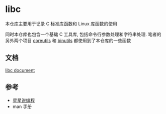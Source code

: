 # libc

本仓库主要用于记录 C 标准库函数和 Linux 库函数的使用

同时本仓库也包含一个基础 C 工具库, 包括命令行参数处理和字符串处理. 笔者的另外两个项目 [coreutils](https://github.com/luzhixing12345/coreutils) 和 [binutils](https://github.com/luzhixing12345/binutils) 都使用到了本仓库的一些函数

## 文档

[libc document](https://luzhixing12345.github.io/libc/)

## 参考

- [星星说编程](https://space.bilibili.com/50657960/)
- man 手册